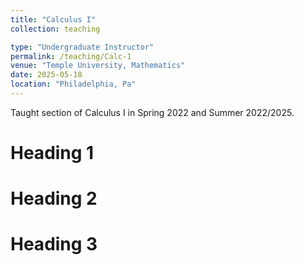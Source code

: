 ```yaml
---
title: "Calculus I"
collection: teaching

type: "Undergraduate Instructor"
permalink: /teaching/Calc-1
venue: "Temple University, Mathematics"
date: 2025-05-18
location: "Philadelphia, Pa"
---
```


 Taught section of Calculus I in Spring 2022 and Summer 2022/2025.


Heading 1
======

Heading 2
======

Heading 3
======
